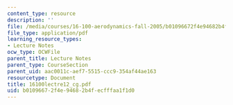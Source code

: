 ```yaml
---
content_type: resource
description: ''
file: /media/courses/16-100-aerodynamics-fall-2005/b01096672f4e94682b4fecfffaa1f1d0_16100lectre12_cg.pdf
file_type: application/pdf
learning_resource_types:
- Lecture Notes
ocw_type: OCWFile
parent_title: Lecture Notes
parent_type: CourseSection
parent_uid: aac0011c-aef7-5515-ccc9-354af44ae163
resourcetype: Document
title: 16100lectre12_cg.pdf
uid: b0109667-2f4e-9468-2b4f-ecfffaa1f1d0
---
```

